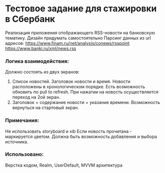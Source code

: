 # Тестовое задание для стажировки в Сбербанк

Реализация приложения отображающего RSS-новости на банковскую тематику.
Дизайн придумать самостоятельно
Парсинг данных из url адресов:
https://www.finam.ru/net/analysis/conews/rsspoint
https://www.banki.ru/xml/news.rss

### Логика взаимодействия:  
Должно состоять из двух экранов:
1. Список новостей. Заголовок новости и время. Новости расположены в хронологическом порядке. Есть возможность обновить по pull to refresh. При нажатии на новость осуществляется переход на 2ой экран.
2. Заголовок + содержание новости + указание времени. Возможность вернуться на стартовый экран.
### Примечания:  
Не использовать storyboard и xib
Если новость прочитана - маркируется цветом.
Должна быть возможность добавления и выбора источника.
### Использовано:
Верстка кодом, Realm, UserDefault, MVVM архитектура
